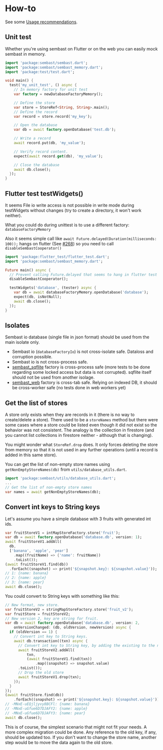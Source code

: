 # How-to

See some [Usage recommendations](usage_recommendations.md).

## Unit test

Whether you're using sembast on Flutter or on the web you can easily mock
sembast in memory.

```dart
import 'package:sembast/sembast.dart';
import 'package:sembast/sembast_memory.dart';
import 'package:test/test.dart';

void main() {
  test('my_unit_test', () async {
    // In memory factory for unit test
    var factory = newDatabaseFactoryMemory();

    // Define the store
    var store = StoreRef<String, String>.main();
    // Define the record
    var record = store.record('my_key');

    // Open the database
    var db = await factory.openDatabase('test.db');

    // Write a record
    await record.put(db, 'my_value');

    // Verify record content.
    expect(await record.get(db), 'my_value');

    // Close the database
    await db.close();
  });
}
```

## Flutter test testWidgets()

It seems File io write access is not possible in write mode during testWidgets without changes (try to create a directory, it won't work neither).
                                                     
What you could do during unittest is to use a different factory: `databaseFactoryMemory`

Also it seems simple call like `await Future.delayed(Duration(milliseconds: 100));` hangs on flutter (See [#268](https://github.com/tekartik/sembast.dart/issues/268))
so you need to call `disableSembastCooperator()`

```dart
import 'package:flutter_test/flutter_test.dart';
import 'package:sembast/sembast_memory.dart';

Future main() async {
  // Prevent calling Future.delayed that seems to hang in flutter test
  disableSembastCooperator();

  testWidgets('database', (tester) async {
    var db = await databaseFactoryMemory.openDatabase('database');
    expect(db, isNotNull);
    await db.close();
  });
}
```

## Isolates

Sembast io database (single file in json format) should be used from the main isolate only.

* Sembast io (`databaseFactoryIo`) is not cross-isolate safe. Dataloss and corruption possible.
* Sembast io is not cross-process safe.
* [sembast_sqflite](https://pub.dev/packages/sembast_sqflite) factory is cross-process safe (more tests to be done regarding some locked access but data is not corrupted). sqflite itself should not be used from another isolage.
* [sembast_web](https://pub.dev/packages/sembast_web) factory is cross-tab safe. Relying on indexed DB, it should be cross-worker safe (no tests done in web workers yet)

## Get the list of stores

A store only exists when they are records in it 
(there is no way to create/delete a store). There used to be a `storeNames` method
but there were some cases where a store could be listed even though it did not 
exist so the behavior was not consistent. The analogy is the collection 
in firestore (and you cannot list collections in firestore neither - although that is changing).

You might wonder what `StoreRef.drop` does. It only forces deleting the store from memory so that it is not
used in any further operations (until a record is added in this same store). 

You can get the list of non-empty store names using `getNonEmptyStoreNames(db)` from `utils/database_utils.dart`.

```dart
import 'package:sembast/utils/database_utils.dart';
...
// Get the list of non-empty store names
var names = await getNonEmptyStoreNames(db);
```

## Convert int keys to String keys

Let's assume you have a simple database with 3 fruits with generated int ids.

```dart
var fruitStoreV1 = intMapStoreFactory.store('fruit');
var db = await factory.openDatabase('database.db', version: 1);
await fruitStoreV1.addAll(
  db,
  ['banana', 'apple', 'pear']
    .map((fruitName) => {'name': fruitName})
    .toList());
(await fruitStoreV1.find(db))
  .forEach((snapshot) => print('${snapshot.key}: ${snapshot.value}'));
// 1: {name: banana}
// 2: {name: apple}
// 3: {name: pear}
await db.close();
```

You could convert to String keys with something like this:

```dart
// New format, new store.
var fruitStoreV2 = stringMapStoreFactory.store('fruit_v2');
var fruitStore = fruitStoreV2;
// New version 2, key are string for fruit.
var db = await factory.openDatabase('database.db', version: 2,
    onVersionChanged: (db, oldVersion, newVersion) async {
  if (oldVersion == 1) {
    // Convert int key to String keys.
    await db.transaction((txn) async {
      // Convert int key to String key, by adding the existing to the new store
      await fruitStoreV2.addAll(
          txn,
          (await fruitStoreV1.find(txn))
              .map((snapshot) => snapshot.value)
      .toList());
      // Drop the old store
      await fruitStoreV1.drop(txn);
    });
  }
});
(await fruitStore.find(db))
    .forEach((snapshot) => print('${snapshot.key}: ${snapshot.value}'));
// -MNxE-uEQjljyvy8BCFl: {name: banana}
// -MNxE-uGfue6D7DJAFY2: {name: apple}
// -MNxE-uGfue6D7DJAFY3: {name: pear}
await db.close();
```

This is of course, the simplest scenario that might not fit your needs.
A more complex migration could be done. Any reference to the old key, if any, should be updated too.
If you don't want to change the store name, another step would be to move the data again to the old store.
